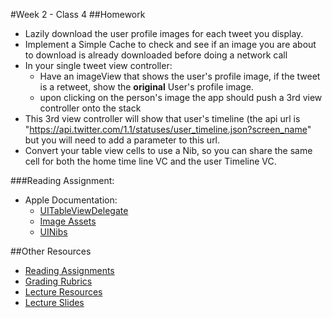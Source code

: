 #Week 2 - Class 4
##Homework
* Lazily download the user profile images for each tweet you display.
* Implement a Simple Cache to check and see if an image you are about to download is already downloaded before doing a network call
* In your single tweet view controller:
	* Have an imageView that shows the user's profile image, if the tweet is a retweet, show the **original** User's profile image.
	* upon clicking on the person's image the app should push a 3rd view controller onto the stack
* This 3rd view controller will show that user's timeline (the api url is "https://api.twitter.com/1.1/statuses/user_timeline.json?screen_name" but you will need to add a parameter to this url.
* Convert your table view cells to use a Nib, so you can share the same cell for both the home time line VC and the user Timeline VC.

###Reading Assignment:
* Apple Documentation:
	* [UITableViewDelegate](https://developer.apple.com/library/ios/documentation/UIKit/Reference/UITableViewDelegate_Protocol/index.html)
	* [Image Assets](https://developer.apple.com/library/prerelease/ios/documentation/Xcode/Reference/xcode_ref-Asset_Catalog_Format/)
	* [UINibs](https://developer.apple.com/library/prerelease/ios/documentation/UIKit/Reference/UINib_Ref/index.html)


##Other Resources
* [Reading Assignments](../../Resources/ra-grading-standard/)
* [Grading Rubrics](../../Resources/)
* [Lecture Resources](lecture/)
* [Lecture Slides](https://www.icloud.com/keynote/000Vp4p_nQHtU4YfNPbXlHGig#Week2-Class4)
